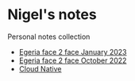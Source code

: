 # Nigel's notes

Personal notes collection

* [Egeria face 2 face January 2023](meetings/jan2023f2f)
* [Egeria face 2 face October 2022](meetings/oct2022f2f)
* [Cloud Native](cloudnative/README.md)
